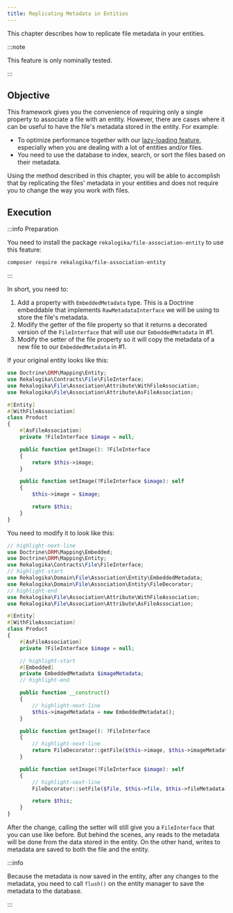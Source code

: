 ```yaml
---
title: Replicating Metadata in Entities
---
```


This chapter describes how to replicate file metadata in your entities.

:::note

This feature is only nominally tested.

:::

## Objective

This framework gives you the convenience of requiring only a single property to
associate a file with an entity. However, there are cases where it can be useful
to have the file's metadata stored in the entity. For example:

* To optimize performance together with our [lazy-loading
  feature](lazy-loading), especially when you are dealing with a lot of entities
  and/or files.
* You need to use the database to index, search, or sort the files based on
  their metadata.

Using the method described in this chapter, you will be able to accomplish that
by replicating the files' metadata in your entities and does not require you
to change the way you work with files.

## Execution

:::info Preparation

You need to install the package `rekalogika/file-association-entity` to use this
feature:

```bash
composer require rekalogika/file-association-entity
```

:::

In short, you need to:

1. Add a property with `EmbeddedMetadata` type. This is a Doctrine embeddable
   that implements `RawMetadataInterface` we will be using to store the file's
   metadata.
2. Modify the getter of the file property so that it returns a decorated
   version of the `FileInterface` that will use our `EmbeddedMetadata` in #1.
3. Modify the setter of the file property so it will copy the metadata of a new
   file to our `EmbeddedMetadata` in #1.

If your original entity looks like this:

```php
use Doctrine\ORM\Mapping\Entity;
use Rekalogika\Contracts\File\FileInterface;
use Rekalogika\File\Association\Attribute\WithFileAssociation;
use Rekalogika\File\Association\Attribute\AsFileAssociation;

#[Entity]
#[WithFileAssociation]
class Product
{
    #[AsFileAssociation]
    private ?FileInterface $image = null;

    public function getImage(): ?FileInterface
    {
        return $this->image;
    }

    public function setImage(?FileInterface $image): self
    {
        $this->image = $image;

        return $this;
    }
}
```

You need to modify it to look like this:

```php
// highlight-next-line
use Doctrine\ORM\Mapping\Embedded;
use Doctrine\ORM\Mapping\Entity;
use Rekalogika\Contracts\File\FileInterface;
// highlight-start
use Rekalogika\Domain\File\Association\Entity\EmbeddedMetadata;
use Rekalogika\Domain\File\Association\Entity\FileDecorator;
// highlight-end
use Rekalogika\File\Association\Attribute\WithFileAssociation;
use Rekalogika\File\Association\Attribute\AsFileAssociation;

#[Entity]
#[WithFileAssociation]
class Product
{
    #[AsFileAssociation]
    private ?FileInterface $image = null;

    // highlight-start
    #[Embedded]
    private EmbeddedMetadata $imageMetadata;
    // highlight-end

    public function __construct()
    {
        // highlight-next-line
        $this->imageMetadata = new EmbeddedMetadata();  
    }

    public function getImage(): ?FileInterface
    {
        // highlight-next-line
        return FileDecorator::getFile($this->image, $this->imageMetadata);
    }

    public function setImage(?FileInterface $image): self
    {
        // highlight-next-line
        FileDecorator::setFile($file, $this->file, $this->fileMetadata);

        return $this;
    }
}
```

After the change, calling the setter will still give you a `FileInterface` that
you can use like before. But behind the scenes, any reads to the metadata will
be done from the data stored in the entity. On the other hand, writes to
metadata are saved to both the file and the entity.

:::info

Because the metadata is now saved in the entity, after any changes to the
metadata, you need to call `flush()` on the entity manager to save the metadata
to the database.

:::